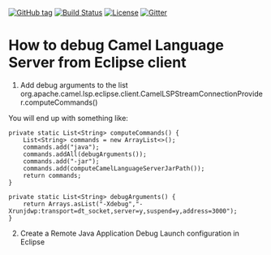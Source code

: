 [![GitHub tag](https://img.shields.io/github/tag/camel-idea-plugin/camel-lsp-client-eclipse.svg?style=plastic)]()
[![Build Status](https://travis-ci.org/camel-idea-plugin/camel-lsp-client-eclipse.svg?branch=master)](https://travis-ci.org/camel-idea-plugin/camel-lsp-client-eclipse)
[![License](https://img.shields.io/badge/license-Apache%202-blue.svg)]()
[![Gitter](https://img.shields.io/gitter/room/camel-tooling/Lobby.js.svg)](https://gitter.im/camel-tooling/Lobby)


How to debug Camel Language Server from Eclipse client
======================================================

1. Add debug arguments to the list org.apache.camel.lsp.eclipse.client.CamelLSPStreamConnectionProvider.computeCommands()

You will end up with something like:

	private static List<String> computeCommands() {
		List<String> commands = new ArrayList<>();
		commands.add("java");
		commands.addAll(debugArguments());
		commands.add("-jar");
		commands.add(computeCamelLanguageServerJarPath());
		return commands;
	}

	private static List<String> debugArguments() {
		return Arrays.asList("-Xdebug","-Xrunjdwp:transport=dt_socket,server=y,suspend=y,address=3000");
	}
	
	
2. Create a Remote Java Application Debug Launch configuration in Eclipse
